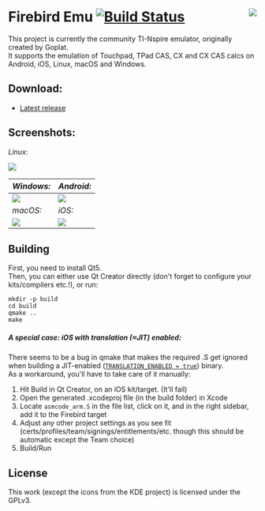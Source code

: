 Firebird Emu [![Build Status](https://travis-ci.org/nspire-emus/firebird.svg)](https://travis-ci.org/nspire-emus/firebird) <img align="right" src="https://i.imgur.com/TE0Bxm8.png">
==========

This project is currently the community TI-Nspire emulator, originally created by Goplat.  
It supports the emulation of Touchpad, TPad CAS, CX and CX CAS calcs on Android, iOS, Linux, macOS and Windows.

Download:
---------

* [Latest release](https://github.com/nspire-emus/firebird/releases/latest)

Screenshots:
-------------------

_Linux:_

[![](http://i.imgur.com/eGJOMsSl.png)](http://i.imgur.com/eGJOMsS.png)

_Windows:_ | _Android:_
--- | ---
[![](https://i.imgur.com/aibTt9Cl.png)](https://i.imgur.com/aibTt9C.png) | [![](https://i.imgur.com/cLphTgnm.png)](https://i.imgur.com/cLphTgn.png)
_macOS:_ | _iOS:_
[![](https://i.imgur.com/ymDtYsj.png)](https://i.imgur.com/O8R2aSo.png) | [![](https://i.imgur.com/LT1u2bim.png)](https://i.imgur.com/LT1u2bi.png)

Building
--------

First, you need to install Qt5.  
Then, you can either use Qt Creator directly (don't forget to configure your kits/compilers etc.!), or run:

```
mkdir -p build
cd build
qmake ..
make
```
##### A special case: iOS with translation (≈JIT) enabled:

There seems to be a bug in qmake that makes the required .S get ignored when building a JIT-enabled ([`TRANSLATION_ENABLED = true`](https://github.com/nspire-emus/firebird/blob/master/firebird.pro#L4)) binary.  
As a workaround, you'll have to take care of it manually:

1. Hit Build in Qt Creator, on an iOS kit/target. (It'll fail)
2. Open the generated .xcodeproj file (in the build folder) in Xcode
3. Locate `asmcode_arm.S` in the file list, click on it, and in the right sidebar, add it to the Firebird target
4. Adjust any other project settings as you see fit (certs/profiles/team/signings/entitlements/etc. though this should be automatic except the Team choice)
5. Build/Run


License
-------
This work (except the icons from the KDE project) is licensed under the GPLv3.
